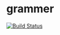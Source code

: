 grammer
=======
[![Build Status](https://travis-ci.org/jfarid27/grammer.svg?branch=master)](https://travis-ci.org/jfarid27/grammer)
